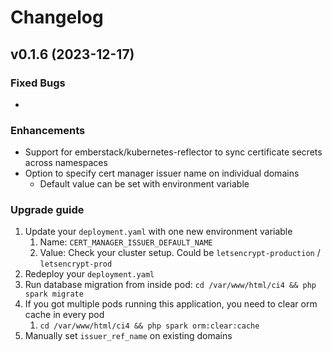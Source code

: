 # Changelog

## v0.1.6 (2023-12-17)

### Fixed Bugs

* 

### Enhancements

* Support for emberstack/kubernetes-reflector to sync certificate secrets across namespaces
* Option to specify cert manager issuer name on individual domains
  * Default value can be set with environment variable 

### Upgrade guide

1. Update your `deployment.yaml` with one new environment variable
   1. Name: `CERT_MANAGER_ISSUER_DEFAULT_NAME`
   2. Value: Check your cluster setup. Could be `letsencrypt-production` / `letsencrypt-prod`
2. Redeploy your `deployment.yaml`
3. Run database migration from inside pod: `cd /var/www/html/ci4 && php spark migrate`
4. If you got multiple pods running this application, you need to clear orm cache in every pod
   1. `cd /var/www/html/ci4 && php spark orm:clear:cache`
5. Manually set `issuer_ref_name` on existing domains
